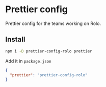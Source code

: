 # Prettier config

Prettier config for the teams working on Rolo.

## Install

```bash
npm i -D prettier-config-rolo prettier
```

Add it in `package.json`

```json
{
  "prettier": "prettier-config-rolo"
}
```
